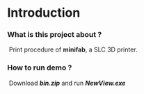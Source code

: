 # Introduction



### What is this project about ? 

​	Print procedure of  **minifab**, a SLC 3D printer.

### How to run demo ?

​	Download  ***bin.zip***  and run  ***NewView.exe***



